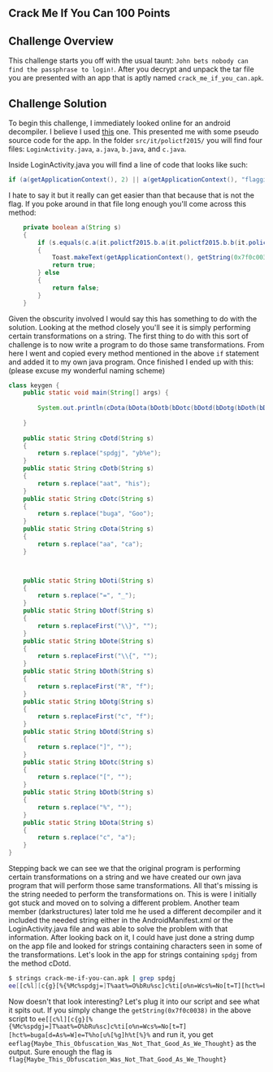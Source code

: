 ## Crack Me If You Can 100 Points

## Challenge Overview 
This challenge starts you off with the usual taunt: `John bets nobody can find the passphrase to login!`. 
After you decrypt and unpack the tar file you are presented with an app that is aptly named `crack_me_if_you_can.apk`. 

## Challenge Solution
To begin this challenge, I immediately looked online for an android decompiler. I believe I used 
[this](http://www.decompileandroid.com/) one. This presented me with some pseudo source code for the app. In the 
folder `src/it/polictf2015/` you will find four files: `LoginActivity.java`, `a.java`, `b.java`, and `c.java`. 

Inside LoginActivity.java you will find a line of code that looks like such:
```java
if (a(getApplicationContext(), 2) || a(getApplicationContext(), "flagging{It_cannot_be_easier_than_this}") || a(getApplicationContext(), false) || a(getApplicationContext(), 2.7799999999999998D))
```
I hate to say it but it really can get easier than that because that is not the flag. If you poke around in that file 
long enough you'll come across this method:
```java
    private boolean a(String s)
    {
        if (s.equals(c.a(it.polictf2015.b.a(it.polictf2015.b.b(it.polictf2015.b.c(it.polictf2015.b.d(it.polictf2015.b.g(it.polictf2015.b.h(it.polictf2015.b.e(it.polictf2015.b.f(it.polictf2015.b.i(c.c(c.b(c.d(getString(0x7f0c0038))))))))))))))))
        {
            Toast.makeText(getApplicationContext(), getString(0x7f0c003c), 1).show();
            return true;
        } else
        {
            return false;
        }
    }
```
Given the obscurity involved I would say this has something to do with the solution. Looking at the method 
closely you'll see it is simply performing certain transformations on a string. The first thing to do 
with this sort of challenge is to now write a program to do those same transformations. From here I went and copied every 
method mentioned in the above ```if``` statement and added it to my own java program. 
Once finished I ended up with this: (please excuse my wonderful naming scheme)
```java
class keygen {
    public static void main(String[] args) {
        
        System.out.println(cDota(bDota(bDotb(bDotc(bDotd(bDotg(bDoth(bDote(bDotf(bDoti(cDotc(cDotb(cDotd(getString(0x7f0c0038)))))))))))))));
        
    }
    
    public static String cDotd(String s)
    {
        return s.replace("spdgj", "yb%e");
    }
    public static String cDotb(String s)
    {
        return s.replace("aat", "his");
    }
    public static String cDotc(String s)
    {
        return s.replace("buga", "Goo");
    }
    public static String cDota(String s)
    {
        return s.replace("aa", "ca");
    }



    public static String bDoti(String s)
    {
        return s.replace("=", "_");
    }
    public static String bDotf(String s)
    {
        return s.replaceFirst("\\}", "");
    }
    public static String bDote(String s)
    {
        return s.replaceFirst("\\{", "");
    }
    public static String bDoth(String s)
    {
        return s.replaceFirst("R", "f");
    }
    public static String bDotg(String s)
    {
        return s.replaceFirst("c", "f");
    }
    public static String bDotd(String s)
    {
        return s.replace("]", "");
    }
    public static String bDotc(String s)
    {
        return s.replace("[", "");
    }
    public static String bDotb(String s)
    {
        return s.replace("%", "");
    }
    public static String bDota(String s)
    {
        return s.replace("c", "a");
    }
}
```
Stepping back we can see we that the original program is performing certain transformations on 
a string and we have created our own java program that will perform those same transformations. All that's 
missing is the string needed to perform the transformations on. This is were I initially got stuck and moved 
on to solving a different problem. Another team member (darkstructures) later told me he used a different 
decompiler and it included the needed string either in the AndroidManifest.xml or the LoginActivity.java file 
and was able to solve the problem with that information. 
After looking back on it, I could have just done a string dump on the app file and looked for strings containing characters 
seen in some of the transformations. Let's look in the app for strings containing `spdgj` from the method cDotd. 
```bash
$ strings crack-me-if-you-can.apk | grep spdgj
ee[[c%l][c{g}[%{%Mc%spdgj=]T%aat%=O%bRu%sc]c%ti[o%n=Wcs%=No[t=T][hct%=buga[d=As%=W]e=T%ho[u%[%g]h%t[%}%
```
Now doesn't that look interesting? Let's plug it into our script and see what it spits out. If you simply change 
the `getString(0x7f0c0038)` in the above script to 
`ee[[c%l][c{g}[%{%Mc%spdgj=]T%aat%=O%bRu%sc]c%ti[o%n=Wcs%=No[t=T][hct%=buga[d=As%=W]e=T%ho[u%[%g]h%t[%}%` and run it, 
you get `eeflag{Maybe_This_Obfuscation_Was_Not_That_Good_As_We_Thought}` as the output. Sure enough the flag is 
`flag{Maybe_This_Obfuscation_Was_Not_That_Good_As_We_Thought}`
